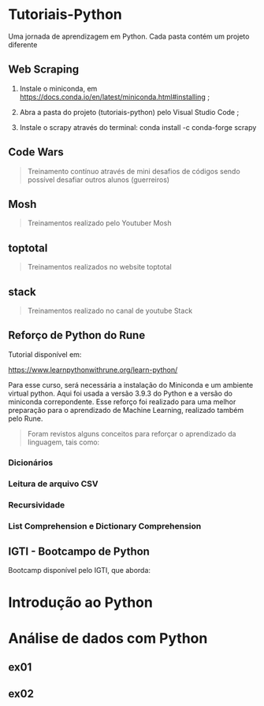# Tutoriais-Python
Uma jornada de aprendizagem em Python. Cada pasta contém um projeto diferente

## Web Scraping
1. Instale o miniconda, em https://docs.conda.io/en/latest/miniconda.html#installing ;

2. Abra a pasta do projeto (tutoriais-python) pelo Visual Studio Code ;

3. Instale o scrapy através do terminal: conda install -c conda-forge scrapy

## Code Wars
> Treinamento contínuo através de mini desafios de códigos sendo possível desafiar outros alunos (guerreiros)

## Mosh
> Treinamentos realizado pelo Youtuber Mosh

## toptotal
> Treinamentos realizados no website toptotal

## stack
> Treinamentos realizado no canal de youtube Stack

## Reforço de Python do Rune
Tutorial disponível em:

https://www.learnpythonwithrune.org/learn-python/

Para esse curso, será necessária a instalação do Miniconda e um ambiente virtual python. Aqui foi usada a versão 3.9.3 do Python e a versão do miniconda correpondente. Esse reforço foi realizado para uma melhor preparação para o aprendizado de Machine Learning, realizado também pelo Rune.

> Foram revistos alguns conceitos para reforçar o aprendizado da linguagem, tais como:
### Dicionários
### Leitura de arquivo CSV
### Recursividade
### List Comprehension e Dictionary Comprehension

## IGTI - Bootcampo de Python

Bootcamp disponível pelo IGTI, que aborda:

# Introdução ao Python
# Análise de dados com Python
## ex01
## ex02